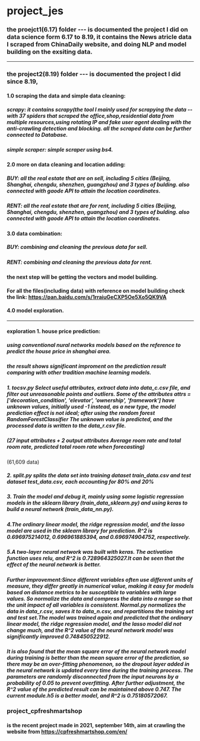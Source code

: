 # project_jes

### the proejct1(6.17) folder ---  is documented the project I did on data science form 6.17 to 8.19, it contains the News atricle data I scraped from ChinaDaily website, and doing NLP and model building on the exsiting data.

______________________________________________________________________________________________________________________________

### the project2(8.19) folder ---  is documented the project I did since 8.19,

#### 1.0 scraping the data and simple data cleaning:
##### scrapy: it contains scrapy(the tool I mainly used for scrapying the data -- with 37 spiders that scraped the office,shop,residential data from multiple resources,using rotating IP and fake user agent dealing with the anti-crawling detection and blocking. all the scraped data can be further connected to Database.
##### simple scraper: simple scraper using bs4.

#### 2.0 more on data cleaning and location adding:
##### BUY: all the real estate that are on sell, including 5 cities (Beijing, Shanghai, chengdu, shenzhen, guangzhou) and 3 types of bulding. also connected with gaode API to attain the location coordinates.
##### RENT: all the real estate that are for rent, including 5 cities (Beijing, Shanghai, chengdu, shenzhen, guangzhou) and 3 types of bulding. also connected with gaode API to attain the location coordinates.


#### 3.0 data combination:
##### BUY: combining and cleaning the previous data for sell.
##### RENT: combining and cleaning the previous data for rent.

#### the next step will be getting the vectors and model building.

#### For all the files(including data) with reference on model building check the link: https://pan.baidu.com/s/1rraiuGeCXP5Oe5Xo5QK9VA

#### 4.0 model exploration.
___________________________________________
#### exploration 1. house price prediction:
  ##### using conventional nural networks models based on the reference to predict the house price in shanghai area.
  ##### the result shows significant improment on the prediction result comparing with other tradition machine learning models.
  ##### 1. tocsv.py Select useful attributes, extract data into data_c.csv file, and filter out unreasonable points and outliers. Some of the attributes attrs = ['decoration_condition', 'elevator', 'ownership', 'framework'] have unknown values, initially used -1 instead, as a new type, the model prediction effect is not ideal; after using the random forest RandomForestClassifier The unknown value is predicted, and the processed data is written to the data_r.csv file.
  ##### (27 input attributes + 2 output attributes Average room rate and total room rate, predicted total room rate when forecasting)
  (61,609 data)
  ##### 2. split.py splits the data set into training dataset train_data.csv and test dataset test_data.csv, each accounting for 80% and 20%
  ##### 3. Train the model and debug it, mainly using some logistic regression models in the sklearn library (train_data_sklearn.py) and using keras to build a neural network (train_data_nn.py).

  ##### 4.The ordinary linear model, the ridge regression model, and the lasso model are used in the sklearn library for prediction. R^2 is 0.696975214012, 0.696961885394, and 0.696974904752, respectively.
  
  ##### 5.A two-layer neural network was built with keras. The activation function uses relu, and R^2 is 0.728964325027.It can be seen that the effect of the neural network is better.

  ##### Further improvement:Since different variables often use different units of measure, they differ greatly in numerical value, making it easy for models based on distance metrics to be susceptible to variables with large values. So normalize the data and compress the data into a range so that the unit impact of all variables is consistent. Normal.py normalizes the data in data_r.csv, saves it to data_n.csv, and repartitions the training set and test set.The model was trained again and predicted that the ordinary linear model, the ridge regression model, and the lasso model did not change much, and the R^2 value of the neural network model was significantly improved 0.748450522912.
  
  ##### It is also found that the mean square error of the neural network model during training is better than the mean square error of the prediction, so there may be an over-fitting phenomenon, so the dropout layer added in the neural network is updated every time during the training process. The parameters are randomly disconnected from the input neurons by a probability of 0.05 to prevent overfitting. After further adjustment, the R^2 value of the predicted result can be maintained above 0.747. The current module.h5 is a better model, and R^2 is 0.75180572067.

### project_cpfreshmartshop
#### is the recent project made in 2021, september 14th, aim at crawling the website from https://cpfreshmartshop.com/en/


